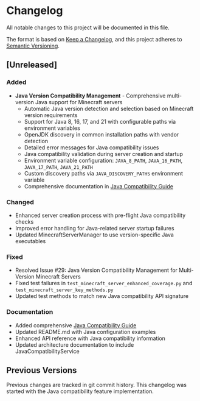 # Changelog

All notable changes to this project will be documented in this file.

The format is based on [Keep a Changelog](https://keepachangelog.com/en/1.0.0/),
and this project adheres to [Semantic Versioning](https://semver.org/spec/v2.0.0.html).

## [Unreleased]

### Added
- **Java Version Compatibility Management** - Comprehensive multi-version Java support for Minecraft servers
  - Automatic Java version detection and selection based on Minecraft version requirements
  - Support for Java 8, 16, 17, and 21 with configurable paths via environment variables
  - OpenJDK discovery in common installation paths with vendor detection
  - Detailed error messages for Java compatibility issues
  - Java compatibility validation during server creation and startup
  - Environment variable configuration: `JAVA_8_PATH`, `JAVA_16_PATH`, `JAVA_17_PATH`, `JAVA_21_PATH`
  - Custom discovery paths via `JAVA_DISCOVERY_PATHS` environment variable
  - Comprehensive documentation in [Java Compatibility Guide](docs/java-compatibility.md)

### Changed
- Enhanced server creation process with pre-flight Java compatibility checks
- Improved error handling for Java-related server startup failures
- Updated MinecraftServerManager to use version-specific Java executables

### Fixed
- Resolved Issue #29: Java Version Compatibility Management for Multi-Version Minecraft Servers
- Fixed test failures in `test_minecraft_server_enhanced_coverage.py` and `test_minecraft_server_key_methods.py`
- Updated test methods to match new Java compatibility API signature

### Documentation
- Added comprehensive [Java Compatibility Guide](docs/java-compatibility.md)
- Updated README.md with Java configuration examples
- Enhanced API reference with Java compatibility information
- Updated architecture documentation to include JavaCompatibilityService

## Previous Versions

Previous changes are tracked in git commit history. This changelog was started with the Java compatibility feature implementation.